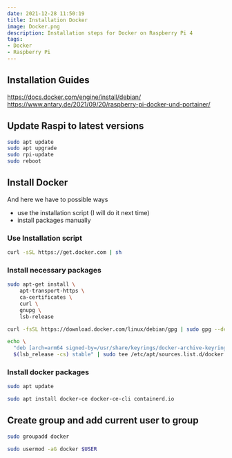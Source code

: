 ```yaml
---
date: 2021-12-28 11:50:19
title: Installation Docker
image: Docker.png
description: Installation steps for Docker on Raspberry Pi 4
tags: 
- Docker
- Raspberry Pi
---
```


## Installation Guides

<https://docs.docker.com/engine/install/debian/>
<https://www.antary.de/2021/09/20/raspberry-pi-docker-und-portainer/>

## Update Raspi to latest versions

~~~bash
sudo apt update
sudo apt upgrade
sudo rpi-update
sudo reboot
~~~

## Install Docker

And here we have to possible ways

- use the installation script (I will do it next time)
- install packages manually

### Use Installation script

~~~bash
curl -sSL https://get.docker.com | sh
~~~

### Install necessary packages

~~~bash
sudo apt-get install \
    apt-transport-https \
    ca-certificates \
    curl \
    gnupg \
    lsb-release

curl -fsSL https://download.docker.com/linux/debian/gpg | sudo gpg --dearmor -o /usr/share/keyrings/docker-archive-keyring.gpg

echo \
  "deb [arch=arm64 signed-by=/usr/share/keyrings/docker-archive-keyring.gpg] https://download.docker.com/linux/debian \
  $(lsb_release -cs) stable" | sudo tee /etc/apt/sources.list.d/docker.list > /dev/null
~~~

### Install docker packages

~~~bash
sudo apt update

sudo apt install docker-ce docker-ce-cli containerd.io
~~~

## Create group and add current user to group

~~~bash
sudo groupadd docker

sudo usermod -aG docker $USER
~~~
